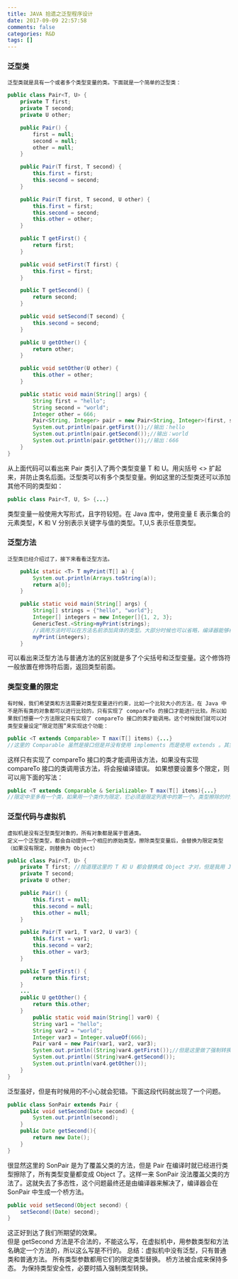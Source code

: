 ```yaml
---
title: JAVA 拾遗之泛型程序设计
date: 2017-09-09 22:57:58
comments: false
categories: R&D
tags: []
---
```


### 泛型类
    泛型类就是具有一个或者多个类型变量的类。下面就是一个简单的泛型类：
```java
public class Pair<T, U> {
    private T first;
    private T second;
    private U other;

    public Pair() {
        first = null;
        second = null;
        other = null;
    }

    public Pair(T first, T second) {
        this.first = first;
        this.second = second;
    }

    public Pair(T first, T second, U other) {
        this.first = first;
        this.second = second;
        this.other = other;
    }

    public T getFirst() {
        return first;
    }

    public void setFirst(T first) {
        this.first = first;
    }

    public T getSecond() {
        return second;
    }

    public void setSecond(T second) {
        this.second = second;
    }

    public U getOther() {
        return other;
    }

    public void setOther(U other) {
        this.other = other;
    }

    public static void main(String[] args) {
        String first = "hello";
        String second = "world";
        Integer other = 666;
        Pair<String, Integer> pair = new Pair<String, Integer>(first, second, other);//注意这里不能用基本数据类型，因为类型擦除后，类型参数替换成 Object 类型，而 Object 类型不能存储 基本数据类型
        System.out.println(pair.getFirst());//输出：hello
        System.out.println(pair.getSecond());//输出：world
        System.out.println(pair.getOther());//输出：666
    }
}
```
从上面代码可以看出来 Pair 类引入了两个类型变量 T 和 U。用尖括号 <> 扩起来，并防止类名后面。泛型类可以有多个类型变量。例如这里的泛型类还可以添加其他不同的类型如：
```java
public class Pair<T, U, S> {...}
```
类型变量一般使用大写形式，且字符较短。在 Java 库中，使用变量 E 表示集合的元素类型，K 和 V 分别表示关键字与值的类型。T,U,S 表示任意类型。

### 泛型方法
    泛型类已经介绍过了，接下来看看泛型方法。
```java
    public static <T> T myPrint(T[] a) {
        System.out.println(Arrays.toString(a));
        return a[0];
    }

    public static void main(String[] args) {
        String[] strings = {"hello", "world"};
        Integer[] integers = new Integer[]{1, 2, 3};
        GenericTest.<String>myPrint(strings);
        //调用方法时可以在方法名前添加具体的类型。大部分时候也可以省略，编译器能够根据信息判断出来。
        myPrint(integers);
    }
```
可以看出来泛型方法与普通方法的区别就是多了个尖括号和泛型变量。这个修饰符一般放置在修饰符后面，返回类型前面。  

### 类型变量的限定
    有时候，我们希望类和方法需要对类型变量进行约束，比如一个比较大小的方法，在 Java 中不是所有类的对象都可以进行比较的，只有实现了 compareTo 的接口才能进行比较。所以如果我们想要一个方法限定只有实现了 compareTo 接口的类才能调用。这个时候我们就可以对类型变量设定“限定范围”来实现这个功能：
```java
public <T extends Comparable> T max(T[] items) {...}
//这里的 Comparable 虽然是接口但是并没有使用 implements 而是使用 extends 。其实这里 T 应该是绑定类型的子类型。T 和 绑定类型可以是类，也可以是接口。选择 extends 原因是这里更接近子类的概念。
```
这样只有实现了 compareTo 接口的类才能调用该方法，如果没有实现 compareTo 接口的类调用该方法，将会报编译错误。
如果想要设置多个限定，则可以用下面的写法：
```java
public <T extends Comparable & Serializable> T max(T[] items){...}
//限定中至多有一个类，如果用一个类作为限定，它必须是限定列表中的第一个。类型擦除的时候如果有限定，会用第一个限定类型变量来替换 T 。这时候为了提高效率，类放前面，标签接口放后面（没有方法的接口，如Serializable接口）
```

### 泛型代码与虚拟机
    虚拟机是没有泛型类型对象的，所有对象都是属于普通类。  
    定义一个泛型类型，都会自动提供一个相应的原始类型。擦除类型变量后，会替换为限定类型（如果没有限定，则替换为 Object）
```java
public class Pair<T, U> {
    private T first; //按道理这里的 T 和 U 都会替换成 Object 才对，但是我用 Java8 编译出来并没有替换掉。？ 
    private T second;
    private U other;

    public Pair() {
        this.first = null;
        this.second = null;
        this.other = null;
    }

    public Pair(T var1, T var2, U var3) {
        this.first = var1;
        this.second = var2;
        this.other = var3;
    }

    public T getFirst() {
        return this.first;
    }
    ...
    public U getOther() {
        return this.other;
    }
        public static void main(String[] var0) {
        String var1 = "hello";
        String var2 = "world";
        Integer var3 = Integer.valueOf(666);
        Pair var4 = new Pair(var1, var2, var3);
        System.out.println((String)var4.getFirst());//但是这里做了强制转换，所以其实还是有进行类型擦除的，估计是编译的姿势不对。
        System.out.println((String)var4.getSecond());
        System.out.println(var4.getOther());
    }
}
```
泛型虽好，但是有时候用的不小心就会犯错。下面这段代码就出现了一个问题。
```java
public class SonPair extends Pair {
    public void setSecond(Date second) {
        System.out.println(second);
    }
    public Date getSecond(){
        return new Date();
    }
}
```
很显然这里的 SonPair 是为了覆盖父类的方法，但是 Pair 在编译时就已经进行类型擦除了，所有类型变量都变成 Object 了。这样一来 SonPair 没法覆盖父类的方法了。这就失去了多态性，这个问题最终还是由编译器来解决了，编译器会在 SonPair 中生成一个桥方法。
```java
public void setSecond(Object second) {
    setSecond((Date) second);
}
```
这正好到达了我们所期望的效果。  
但是 getSecond 方法是不合法的，不能这么写，在虚拟机中，用参数类型和方法名确定一个方法的，所以这么写是不行的。
总结：虚拟机中没有泛型，只有普通类和普通方法。
所有类型参数都用它们的限定类型替换。
桥方法被合成来保持多态。
为保持类型安全性，必要时插入强制类型转换。
